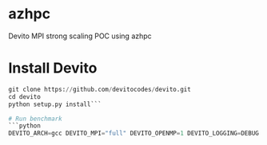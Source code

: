# azhpc

Devito MPI strong scaling POC using azhpc 

# Install Devito
```python
git clone https://github.com/devitocodes/devito.git
cd devito
python setup.py install```

# Run benchmark
```python
DEVITO_ARCH=gcc DEVITO_MPI="full" DEVITO_OPENMP=1 DEVITO_LOGGING=DEBUG mpirun -n 1 python3 benchmarks/user/benchmark.py run -P viscoelastic -d 600 600 600 -t 100```
